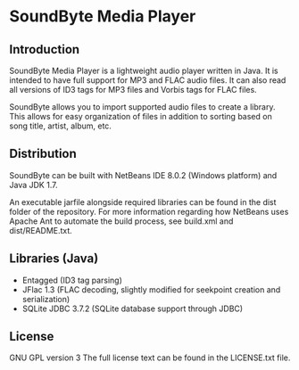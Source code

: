 # SoundByte Media Player

## Introduction

SoundByte Media Player is a lightweight audio player written in Java. It is intended to have full support for MP3 and FLAC audio files. It can also read all versions of ID3 tags for MP3 files and Vorbis tags for FLAC files.

SoundByte allows you to import supported audio files to create a library. This allows for easy organization of files in addition to sorting based on song title, artist, album, etc.

## Distribution

SoundByte can be built with NetBeans IDE 8.0.2 (Windows platform) and Java JDK 1.7.

An executable jarfile alongside required libraries can be found in the dist folder of the repository. For more information regarding how NetBeans uses Apache Ant to automate the build process, see build.xml and dist/README.txt.

## Libraries (Java)

- Entagged (ID3 tag parsing)
- JFlac 1.3 (FLAC decoding, slightly modified for seekpoint creation and serialization)
- SQLite JDBC 3.7.2 (SQLite database support through JDBC)

## License

GNU GPL version 3
The full license text can be found in the LICENSE.txt file.
